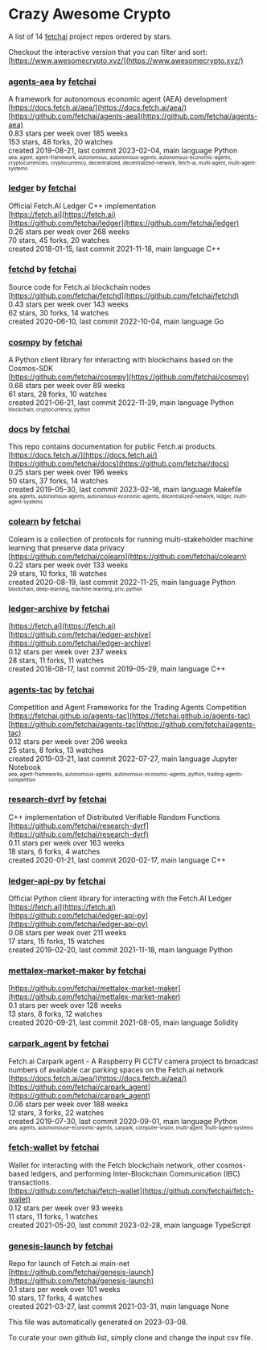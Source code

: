 # Crazy Awesome Crypto
A list of 14 [fetchai](https://github.com/fetchai) project repos ordered by stars.  

Checkout the interactive version that you can filter and sort: 
[https://www.awesomecrypto.xyz/](https://www.awesomecrypto.xyz/)  


### [agents-aea](https://github.com/fetchai/agents-aea) by [fetchai](https://github.com/fetchai)  
A framework for autonomous economic agent (AEA) development  
[https://docs.fetch.ai/aea/](https://docs.fetch.ai/aea/)  
[https://github.com/fetchai/agents-aea](https://github.com/fetchai/agents-aea)  
0.83 stars per week over 185 weeks  
153 stars, 48 forks, 20 watches  
created 2019-08-21, last commit 2023-02-04, main language Python  
<sub><sup>aea, agent, agent-framework, autonomous, autonomous-agents, autonomous-economic-agents, cryptocurrencies, cryptocurrency, decentralized, decentralized-network, fetch-ai, multi-agent, multi-agent-systems</sup></sub>


### [ledger](https://github.com/fetchai/ledger) by [fetchai](https://github.com/fetchai)  
Official Fetch.AI Ledger C++ implementation  
[https://fetch.ai](https://fetch.ai)  
[https://github.com/fetchai/ledger](https://github.com/fetchai/ledger)  
0.26 stars per week over 268 weeks  
70 stars, 45 forks, 20 watches  
created 2018-01-15, last commit 2021-11-18, main language C++  


### [fetchd](https://github.com/fetchai/fetchd) by [fetchai](https://github.com/fetchai)  
Source code for Fetch.ai blockchain nodes  
[https://github.com/fetchai/fetchd](https://github.com/fetchai/fetchd)  
0.43 stars per week over 143 weeks  
62 stars, 30 forks, 14 watches  
created 2020-06-10, last commit 2022-10-04, main language Go  


### [cosmpy](https://github.com/fetchai/cosmpy) by [fetchai](https://github.com/fetchai)  
A Python client library for interacting with blockchains based on the Cosmos-SDK  
[https://github.com/fetchai/cosmpy](https://github.com/fetchai/cosmpy)  
0.68 stars per week over 89 weeks  
61 stars, 28 forks, 10 watches  
created 2021-06-21, last commit 2022-11-29, main language Python  
<sub><sup>blockchain, cryptocurrency, python</sup></sub>


### [docs](https://github.com/fetchai/docs) by [fetchai](https://github.com/fetchai)  
This repo contains documentation for public Fetch.ai products.  
[https://docs.fetch.ai/](https://docs.fetch.ai/)  
[https://github.com/fetchai/docs](https://github.com/fetchai/docs)  
0.25 stars per week over 196 weeks  
50 stars, 37 forks, 14 watches  
created 2019-05-30, last commit 2023-02-16, main language Makefile  
<sub><sup>aea, agents, autonomous-agents, autonomous-economic-agents, decentralized-network, ledger, multi-agent-systems</sup></sub>


### [colearn](https://github.com/fetchai/colearn) by [fetchai](https://github.com/fetchai)  
Colearn is a collection of protocols for running multi-stakeholder machine learning that preserve data privacy  
[https://github.com/fetchai/colearn](https://github.com/fetchai/colearn)  
0.22 stars per week over 133 weeks  
29 stars, 10 forks, 18 watches  
created 2020-08-19, last commit 2022-11-25, main language Python  
<sub><sup>blockchain, deep-learning, machine-learning, priv, python</sup></sub>


### [ledger-archive](https://github.com/fetchai/ledger-archive) by [fetchai](https://github.com/fetchai)  
  
[https://fetch.ai](https://fetch.ai)  
[https://github.com/fetchai/ledger-archive](https://github.com/fetchai/ledger-archive)  
0.12 stars per week over 237 weeks  
28 stars, 11 forks, 11 watches  
created 2018-08-17, last commit 2019-05-29, main language C++  


### [agents-tac](https://github.com/fetchai/agents-tac) by [fetchai](https://github.com/fetchai)  
Competition and Agent Frameworks for the Trading Agents Competition  
[https://fetchai.github.io/agents-tac](https://fetchai.github.io/agents-tac)  
[https://github.com/fetchai/agents-tac](https://github.com/fetchai/agents-tac)  
0.12 stars per week over 206 weeks  
25 stars, 8 forks, 13 watches  
created 2019-03-21, last commit 2022-07-27, main language Jupyter Notebook  
<sub><sup>aea, agent-frameworks, autonomous-agents, autonomous-economic-agents, python, trading-agents-competition</sup></sub>


### [research-dvrf](https://github.com/fetchai/research-dvrf) by [fetchai](https://github.com/fetchai)  
C++ implementation of Distributed Verifiable Random Functions  
[https://github.com/fetchai/research-dvrf](https://github.com/fetchai/research-dvrf)  
0.11 stars per week over 163 weeks  
18 stars, 6 forks, 4 watches  
created 2020-01-21, last commit 2020-02-17, main language C++  


### [ledger-api-py](https://github.com/fetchai/ledger-api-py) by [fetchai](https://github.com/fetchai)  
Official Python client library for interacting with the Fetch.AI Ledger  
[https://fetch.ai](https://fetch.ai)  
[https://github.com/fetchai/ledger-api-py](https://github.com/fetchai/ledger-api-py)  
0.08 stars per week over 211 weeks  
17 stars, 15 forks, 15 watches  
created 2019-02-20, last commit 2021-11-18, main language Python  


### [mettalex-market-maker](https://github.com/fetchai/mettalex-market-maker) by [fetchai](https://github.com/fetchai)  
  
[https://github.com/fetchai/mettalex-market-maker](https://github.com/fetchai/mettalex-market-maker)  
0.1 stars per week over 128 weeks  
13 stars, 8 forks, 12 watches  
created 2020-09-21, last commit 2021-08-05, main language Solidity  


### [carpark_agent](https://github.com/fetchai/carpark_agent) by [fetchai](https://github.com/fetchai)  
Fetch.ai Carpark agent - A Raspberry Pi CCTV camera project to broadcast numbers of available car parking spaces on the Fetch.ai network  
[https://docs.fetch.ai/aea/](https://docs.fetch.ai/aea/)  
[https://github.com/fetchai/carpark_agent](https://github.com/fetchai/carpark_agent)  
0.06 stars per week over 188 weeks  
12 stars, 3 forks, 22 watches  
created 2019-07-30, last commit 2020-09-01, main language Python  
<sub><sup>aea, agents, autonomouse-economic-agents, carpark, computer-vision, multi-agent, multi-agent-systems</sup></sub>


### [fetch-wallet](https://github.com/fetchai/fetch-wallet) by [fetchai](https://github.com/fetchai)  
Wallet for interacting with the Fetch blockchain network, other cosmos-based ledgers, and performing Inter-Blockchain Communication (IBC) transactions.  
[https://github.com/fetchai/fetch-wallet](https://github.com/fetchai/fetch-wallet)  
0.12 stars per week over 93 weeks  
11 stars, 11 forks, 1 watches  
created 2021-05-20, last commit 2023-02-28, main language TypeScript  


### [genesis-launch](https://github.com/fetchai/genesis-launch) by [fetchai](https://github.com/fetchai)  
Repo for launch of Fetch.ai main-net  
[https://github.com/fetchai/genesis-launch](https://github.com/fetchai/genesis-launch)  
0.1 stars per week over 101 weeks  
10 stars, 17 forks, 4 watches  
created 2021-03-27, last commit 2021-03-31, main language None  


This file was automatically generated on 2023-03-08.  

To curate your own github list, simply clone and change the input csv file.  